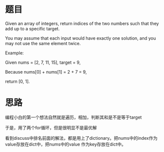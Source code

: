 # 题目
Given an array of integers, return indices of the two numbers such that they add up to a specific target.

You may assume that each input would have exactly one solution, and you may not use the same element twice.

Example:

Given nums = [2, 7, 11, 15], target = 9,

Because nums[0] + nums[1] = 2 + 7 = 9,

return [0, 1].
# 思路
编程小白的第一个想法自然就是遍历，相加，判断其和是不是等于target

于是，用了两个for循环，但是很明显不是最优解

看到discuss中排名前面的解法，都是用上了dictionary。把nums中的index作为value存放在dict中，把nums中的value
作为key存放在dict中。
